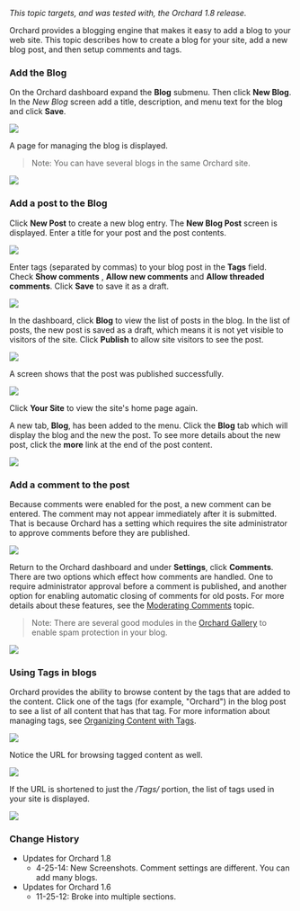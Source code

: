 *This topic targets, and was tested with, the Orchard 1.8 release.*

Orchard provides a blogging engine that makes it easy to add a blog to your web site.
This topic describes how to create a blog for your site, add a new blog post, and then setup comments and tags.

### Add the Blog

On the Orchard dashboard expand the **Blog** submenu. Then click **New Blog**.
In the *New Blog* screen add a title, description, and menu text for the blog and click **Save**.

![](/Attachments/Adding-A-Blog-To-Your-Site/NewBlog.png)

 A page for managing the blog is displayed.
> Note: You can have several blogs in the same Orchard site.

![](/Attachments/Adding-A-Blog-To-Your-Site/ManageBlog.png)

### Add a post to the Blog

Click **New Post** to create a new blog entry. The **New Blog Post** screen is displayed. Enter a title for your post and the post contents.

![](/Attachments/Adding-A-Blog-To-Your-Site/NewPost1.png)

Enter tags (separated by commas) to your blog post in the **Tags** field. Check **Show comments** , **Allow new comments** and **Allow threaded comments**. Click **Save** to save it as a draft.

![](/Attachments/Adding-A-Blog-To-Your-Site/NewPost2.png)

In the dashboard, click **Blog** to view the list of posts in the blog.  In the list of posts, the new post is saved as a draft, which means it is not yet visible to visitors of the site.  Click **Publish** to allow site visitors to see the post.

![](/Attachments/Adding-A-Blog-To-Your-Site/PublishPost.png)

A screen shows that the post was published successfully.   

![](/Attachments/Adding-A-Blog-To-Your-Site/PublishedPostNotification.png)

Click **Your Site** to view the site's home page again.

A new tab, **Blog**, has been added to the menu. Click the **Blog** tab which will display the blog and the new the post.  To see more details about the new post, click the **more** link at the end of the post content.

![](/Attachments/Adding-A-Blog-To-Your-Site/WebsiteBlog.png)

### Add a comment to the post

Because comments were enabled for the post, a new comment can be entered.  The comment may not appear immediately after it is submitted.  That is because Orchard has a setting which requires the site administrator to approve comments before they are published.

![](/Attachments/Adding-A-Blog-To-Your-Site/PostComment.png)

Return to the Orchard dashboard and under **Settings**, click **Comments**. There are two options which effect how comments are handled. One to require administrator approval before a comment is published, and another option for enabling automatic closing of comments for old posts. For more details about these features, see the [Moderating Comments](Moderating-comments) topic.
> Note: There are several good modules in the [Orchard Gallery](http://gallery.orchardproject.net/) to enable spam protection in your blog.

![](/Attachments/Adding-A-Blog-To-Your-Site/CommentsSettings.png)

### Using Tags in blogs

Orchard provides the ability to browse content by the tags that are added to the content. Click one of the tags (for example, "Orchard") in the blog post to see a list of all content that has that tag.  For more information about managing tags, see [Organizing Content with Tags](Organizing-content-with-tags).

![](/Attachments/Adding-A-Blog-To-Your-Site/PostsByTag.png)

Notice the URL for browsing tagged content as well.  

![](/Attachments/Adding-A-Blog-To-Your-Site/PostsByTagUrl.png)

If the URL is shortened to just the _/Tags/_ portion, the list of tags used in your site is displayed.

![](/Attachments/Adding-A-Blog-To-Your-Site/AllTheTags.png)

### Change History
* Updates for Orchard 1.8
	* 4-25-14:  New Screenshots. Comment settings are different. You can add many blogs.
* Updates for Orchard 1.6
	* 11-25-12:  Broke into multiple sections.


